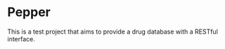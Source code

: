 Pepper
======

This is a test project that aims to provide a drug database with a RESTful interface.
